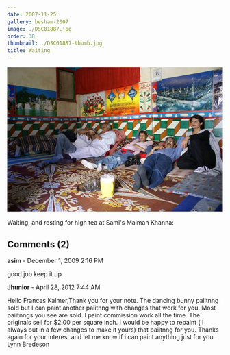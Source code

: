 ```yaml
---
date: 2007-11-25
gallery: besham-2007
image: ./DSC01887.jpg
order: 38
thumbnail: ./DSC01887-thumb.jpg
title: Waiting
---
```


![Waiting](./DSC01887.jpg)

Waiting, and resting for high tea at Sami's Maiman Khanna:

<div id="comments">

## Comments (2)

<div id="comment">

**asim** - December  1, 2009  2:16 PM

good job keep it up

</div>

<div id="comment">

**Jhunior** - April 28, 2012  7:44 AM

Hello Frances Kalmer,Thank you for your note. The dancing bunny paiitnng sold but I can paint another paiitnng with changes that work for you. Most paiitnngs you see are sold. I paint commission work all the time. The originals sell for $2.00 per square inch. I would be happy to repaint ( I always put in a few changes to make it yours) that paiitnng for you. Thanks again for your interest and let me know if i can paint anything just for you. Lynn Bredeson

</div>

</div>